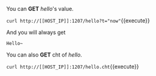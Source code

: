 <!--
 * @Descripttion: 
 * @Author: lzy
 * @Date: 2020-05-21 10:06:26
 * @LastEditors: lzy
 * @LastEditTime: 2020-05-21 16:55:30
--> 
You can **GET** *hello*'s value.

`curl http://[[HOST_IP]]:1207/hello?t="now"`{{execute}}

And you will always get

```
Hello~
```
You can also **GET** cht of *hello*.

`curl http://[[HOST_IP]]:1207/hello.cht`{{execute}}